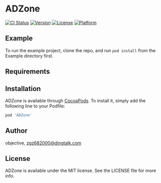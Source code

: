 # ADZone

[![CI Status](https://img.shields.io/travis/objective/ADZone.svg?style=flat)](https://travis-ci.org/objective/ADZone)
[![Version](https://img.shields.io/cocoapods/v/ADZone.svg?style=flat)](https://cocoapods.org/pods/ADZone)
[![License](https://img.shields.io/cocoapods/l/ADZone.svg?style=flat)](https://cocoapods.org/pods/ADZone)
[![Platform](https://img.shields.io/cocoapods/p/ADZone.svg?style=flat)](https://cocoapods.org/pods/ADZone)

## Example

To run the example project, clone the repo, and run `pod install` from the Example directory first.

## Requirements

## Installation

ADZone is available through [CocoaPods](https://cocoapods.org). To install
it, simply add the following line to your Podfile:

```ruby
pod 'ADZone'
```

## Author

objective, zgz682000@dingtalk.com

## License

ADZone is available under the MIT license. See the LICENSE file for more info.
